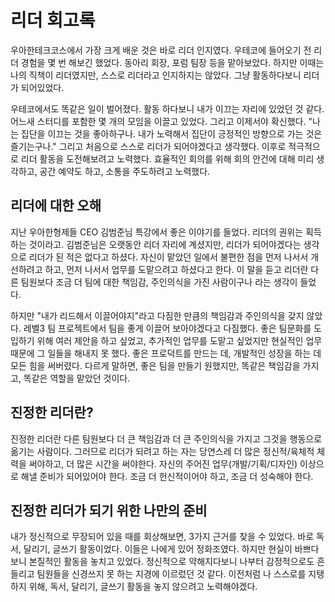 # 리더 회고록

우아한테크코스에서 가장 크게 배운 것은 바로 리더 인지였다. 우테코에 들어오기 전 리더 경험을 몇 번 해보긴 했었다. 동아리 회장, 포럼 팀장 등을 맡아보았다. 하지만 이때는 나의 직책이 리더였지만, 스스로 리더라고 인지하지는 않았다. 그냥 활동하다보니 리더가 되어있었다.

우테코에서도 똑같은 일이 벌어졌다. 활동 하다보니 내가 이끄는 자리에 있었던 것 같다. 어느새 스터디를 포함한 몇 개의 모임을 이끌고 있었다. 그리고 이제서야 확신했다. "나는 집단을 이끄는 것을 좋아하구나. 내가 노력해서 집단이 긍정적인 방향으로 가는 것은 즐기는구나." 그리고 처음으로 스스로 리더가 되어야겠다고 생각했다. 이후로 적극적으로 리더 활동을 도전해보려고 노력했다. 효율적인 회의를 위해 회의 안건에 대해 미리 생각하고, 공간 예약도 하고, 소통을 주도하려고 노력했다.

## 리더에 대한 오해

지난 우아한형제들 CEO 김범준님 특강에서 좋은 이야기를 들었다. 리더의 권위는 획득하는 것이라고. 김범준님은 오랫동안 리더 자리에 계셨지만, 리더가 되어야겠다는 생각으로 리더가 된 적은 없다고 하셨다. 자신이 맡았던 일에서 불편한 점을 먼저 나서서 개선하려고 하고, 먼저 나서서 업무를 도맡으려고 하셨다고 한다. 이 말을 듣고 리더란 다른 팀원보다 조금 더 팀에 대한 책임감, 주인의식을 가진 사람이구나 라는 생각이 들었다.

하지만 "내가 리드해서 이끌어야지"라고 다짐한 만큼의 책임감과 주인의식을 갖지 않았다. 레벨3 팀 프로젝트에서 팀을 좋게 이끌어 보아야겠다고 다짐했다. 좋은 팀문화를 도입하기 위해 여러 제안을 하고 싶었고, 추가적인 업무를 도맡고 싶었지만 현실적인 업무 때문에 그 일들을 해내지 못 했다. 좋은 프로덕트를 만드는 데, 개발적인 성장을 하는 데 모든 힘을 써버렸다. 다르게 말하면, 좋은 팀을 만들기 원했지만, 똑같은 책임감을 가지고, 똑같은 역할을 맡았던 것이다.

## 진정한 리더란?

진정한 리더란 다른 팀원보다 더 큰 책임감과 더 큰 주인의식을 가지고 그것을 행동으로 옮기는 사람이다. 그러므로 리더가 되려고 하는 자는 당연스레 더 많은 정신적/육체적 체력을 써야하고, 더 많은 시간을 써야한다. 자신의 주어진 업무(개발/기획/디자인) 이상으로 해낼 준비가 되어있어야 한다. 조금 더 헌신적이어야 하고, 조금 더 성숙해야 한다.

## 진정한 리더가 되기 위한 나만의 준비

내가 정신적으로 무장되어 있을 때를 회상해보면, 3가지 근거를 찾을 수 있었다. 바로 독서, 달리기, 글쓰기 활동이었다. 이들은 나에게 있어 정화조였다. 하지만 현실이 바쁘다보니 본질적인 활동을 놓치고 있었다. 정신적으로 약해지다보니 나부터 감정적으로도 흔들리고 팀원들을 신경쓰지 못 하는 지경에 이르렀던 것 같다. 이전처럼 나 스스로를 지탱하지 위해, 독서, 달리기, 글쓰기 활동을 놓지 않으려고 노력해야겠다.
